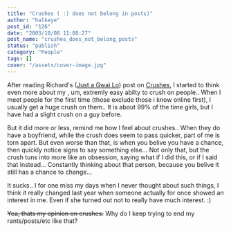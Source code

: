 ```yaml
---
title: "Crushes ( :) does not belong in posts)"
author: "halkeye"
post_id: "126"
date: "2003/10/08 11:08:27"
post_name: "crushes_does_not_belong_posts"
status: "publish"
category: "People"
tags: []
cover: "/assets/cover-image.jpg"
---
```


After reading Richard's ([Just a Gwai Lo](https://www.justagwailo.com)) post on [ Crushes](https://www.justagwailo.com/filter/2003/10/07/crushes), I started to think even more about my , um, extremly easy abilty to crush on people.. When I meet people for the first time (those exclude those i know online first), I usually get a huge crush on them.. It is about 99% of the time girls, but I have had a slight crush on a guy before.

But it did more or less, remind me how I feel about crushes.. When they do have a boyfriend, while the crush does seem to pass quicker, part of me is torn apart. But even worse than that, is when you belive you have a chance, then quickly notice signs to say something else... Not only that, but the crush tuns into more like an obsession, saying what if I did this, or if I said that instead... Constantly thinking about that person, because you belive it still has a chance to change...

It sucks.. I for one miss my days when I never thought about such things, I think it really changed last year when someone actually for once showed an interest in me. Even if she turned out not to really have much interest. :)

<s>Yea, thats my opinion on crushes.</s> Why do I keep trying to end my rants/posts/etc like that?
